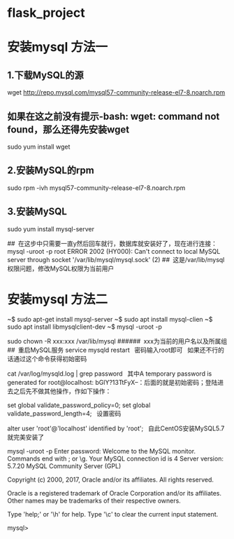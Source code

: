 # flask_project

# 安装mysql 方法一
## 1.下载MySQL的源
wget http://repo.mysql.com/mysql57-community-release-el7-8.noarch.rpm

## 如果在这之前没有提示-bash: wget: command not found，那么还得先安装wget
sudo yum install wget

## 2.安装MySQL的rpm
sudo rpm -ivh mysql57-community-release-el7-8.noarch.rpm

## 3.安装MySQL
sudo yum install mysql-server

## 在这步中只需要一直y然后回车就行，数据库就安装好了，现在进行连接：
mysql -uroot -p
root
ERROR 2002 (HY000): Can't connect to local MySQL server through socket '/var/lib/mysql/mysql.sock' (2)
## 这是/var/lib/mysql权限问题，修改MySQL权限为当前用户

# 安装mysql 方法二
~$ sudo apt-get install mysql-server
~$ sudo apt install mysql-clien
~$ sudo apt install libmysqlclient-dev
~$ mysql -uroot -p

sudo chown -R xxx:xxx /var/lib/mysql
###### xxx为当前的用户名以及所属组 
## 重启MySQL服务
service mysqld restart
 密码输入root即可 
 如果还不行的话通过这个命令获得初始密码

cat /var/log/mysqld.log  | grep password
 其中A temporary password is generated for root@localhost: bGlY?13TtFyX–：后面的就是初始密码；登陆进去之后先不做其他操作，作如下操作：

set global validate_password_policy=0;
set global validate_password_length=4;
 设置密码

alter user 'root'@'localhost' identified by 'root';
 自此CentOS安装MySQL5.7就完美安装了

 mysql -uroot -p
Enter password:
Welcome to the MySQL monitor.  Commands end with ; or \g.
Your MySQL connection id is 4
Server version: 5.7.20 MySQL Community Server (GPL)

Copyright (c) 2000, 2017, Oracle and/or its affiliates. All rights reserved.

Oracle is a registered trademark of Oracle Corporation and/or its
affiliates. Other names may be trademarks of their respective
owners.

Type 'help;' or '\h' for help. Type '\c' to clear the current input statement.

mysql>



